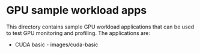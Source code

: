 # GPU sample workload apps

This directory contains sample GPU workload applications that can be used to test GPU monitoring and profiling. The applications are:

- CUDA basic - images/cuda-basic
